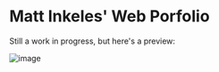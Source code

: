 # Matt Inkeles' Web Porfolio
Still a work in progress, but here's a preview:

![image](https://user-images.githubusercontent.com/34041356/166078112-8add8b23-1dc2-494c-84d3-42715738a642.png)
